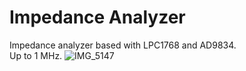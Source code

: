 # Impedance Analyzer

Impedance analyzer based with LPC1768 and AD9834.<br>
Up to 1 MHz.
![IMG_5147](https://user-images.githubusercontent.com/52226620/220911884-6163db18-658d-4219-b6cb-859c868670be.jpg)
